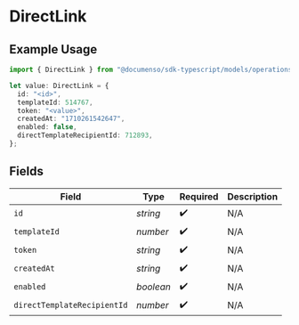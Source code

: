 # DirectLink

## Example Usage

```typescript
import { DirectLink } from "@documenso/sdk-typescript/models/operations";

let value: DirectLink = {
  id: "<id>",
  templateId: 514767,
  token: "<value>",
  createdAt: "1710261542647",
  enabled: false,
  directTemplateRecipientId: 712893,
};
```

## Fields

| Field                       | Type                        | Required                    | Description                 |
| --------------------------- | --------------------------- | --------------------------- | --------------------------- |
| `id`                        | *string*                    | :heavy_check_mark:          | N/A                         |
| `templateId`                | *number*                    | :heavy_check_mark:          | N/A                         |
| `token`                     | *string*                    | :heavy_check_mark:          | N/A                         |
| `createdAt`                 | *string*                    | :heavy_check_mark:          | N/A                         |
| `enabled`                   | *boolean*                   | :heavy_check_mark:          | N/A                         |
| `directTemplateRecipientId` | *number*                    | :heavy_check_mark:          | N/A                         |